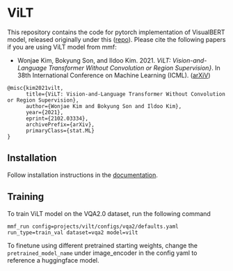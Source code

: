 # ViLT

This repository contains the code for pytorch implementation of VisualBERT model, released originally under this ([repo](https://github.com/dandelin/ViLT)). Please cite the following papers if you are using ViLT model from mmf:

* Wonjae Kim, Bokyung Son, and Ildoo Kim. 2021. *ViLT: Vision-and-Language Transformer Without Convolution or Region Supervision}*. In 38th International Conference on Machine Learning (ICML). ([arXiV](https://arxiv.org/pdf/2102.03334))
```
@misc{kim2021vilt,
      title={ViLT: Vision-and-Language Transformer Without Convolution or Region Supervision},
      author={Wonjae Kim and Bokyung Son and Ildoo Kim},
      year={2021},
      eprint={2102.03334},
      archivePrefix={arXiv},
      primaryClass={stat.ML}
}
```

## Installation

Follow installation instructions in the [documentation](https://mmf.readthedocs.io/en/latest/notes/installation.html).

## Training

To train ViLT model on the VQA2.0 dataset, run the following command
```
mmf_run config=projects/vilt/configs/vqa2/defaults.yaml run_type=train_val dataset=vqa2 model=vilt
```

To finetune using different pretrained starting weights, change the `pretrained_model_name` under image_encoder in the config yaml to reference a huggingface model.
